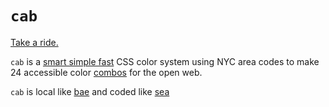 # `cab`

[Take a ride.](https://s9a.github.io/cab)

`cab` is a [smart simple fast](cab.css) CSS color system using NYC area codes to make 24 accessible color [combos](https://s9a.github.io/cab/#combos) for the open web.

`cab` is local like [bae](https://github.com/s9a/bae) and coded like [sea](https://github.com/s9a/sea)
